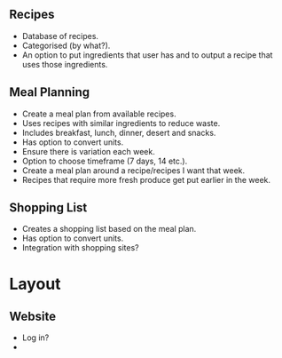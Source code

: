 ## Recipes

- Database of recipes.
- Categorised (by what?).
- An option to put ingredients that user has and to output a recipe that uses those ingredients.

## Meal Planning

- Create a meal plan from available recipes.
- Uses recipes with similar ingredients to reduce waste.
- Includes breakfast, lunch, dinner, desert and snacks.
- Has option to convert units.
- Ensure there is variation each week.
- Option to choose timeframe (7 days, 14 etc.).
- Create a meal plan around a recipe/recipes I want that week.
- Recipes that require more fresh produce get put earlier in the week. 

## Shopping List

- Creates a shopping list based on the meal plan.
- Has option to convert units.
- Integration with shopping sites?

# Layout

## Website

- Log in?
- 
